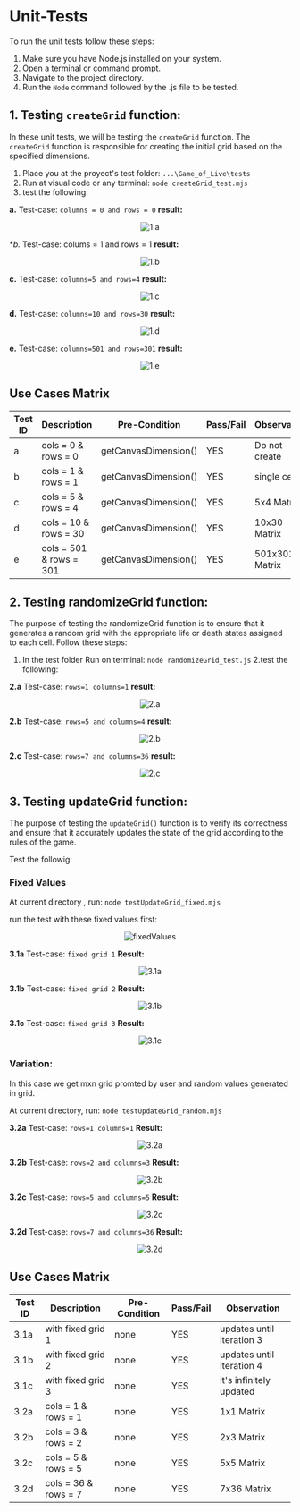 # Unit-Tests

To run the unit tests follow these steps:

1. Make sure you have Node.js installed on your system.
2. Open a terminal or command prompt.
3. Navigate to the project directory.
4. Run the `Node` command followed by the .js file to be tested.


## 1. Testing `createGrid` function:

In these unit tests, we will be testing the `createGrid` function. The `createGrid` function is responsible for creating the initial grid based on the specified dimensions.
1. Place you at the proyect's test folder: `...\Game_of_Live\tests` 
2. Run at visual code or any terminal: `node createGrid_test.mjs`  
3. test the following:

**a.** Test-case: `columns = 0 and rows = 0`
**result:**
<p align="center">
  <img src="https://github.com/gamurigm/Game_of_Life/blob/main/tests/img/1.a-test.PNG" alt="1.a">
</p>

**b.* Test-case: colums = 1 and rows = 1
**result:**
<p align="center">
  <img src="https://github.com/gamurigm/Game_of_Life/blob/main/tests/img/1.b-test.PNG" alt="1.b">
</p>

**c.** Test-case: `columns=5 and rows=4`
**result:**
<p align="center">
  <img src="https://github.com/gamurigm/Game_of_Life/blob/main/tests/img/1.c-test.PNG" alt="1.c">
</p>

**d.** Test-case: `columns=10 and rows=30`
**result:**
<p align="center">
  <img src="https://github.com/gamurigm/Game_of_Life/blob/main/tests/img/1.d-test.PNG" alt="1.d">
</p>

**e.** Test-case: `columns=501 and rows=301`
**result:**
<p align="center">
  <img src="https://github.com/gamurigm/Game_of_Life/blob/main/tests/img/1.e-test.PNG" alt="1.e">
</p>

## Use Cases Matrix

| Test ID | Description           | Pre-Condition        | Pass/Fail | Observation  |  
| --------| --------------------- | -------------------- | --------- |--------------|
| a       | cols = 0 & rows = 0   | getCanvasDimension() |   YES     | Do not create |                 
| b       | cols = 1 & rows = 1   | getCanvasDimension() |   YES     | single cell  |             
| c       | cols = 5 & rows = 4   | getCanvasDimension() |   YES     |   5x4 Matrix |                   
| d       | cols = 10 & rows = 30 | getCanvasDimension() |   YES     |  10x30 Matrix |                    
| e       | cols = 501 & rows = 301 | getCanvasDimension() |   YES     | 501x301 Matrix             |         



## 2. Testing randomizeGrid function:
The purpose of testing the randomizeGrid function is to ensure that it generates a random grid with the appropriate life or death states assigned to each cell.
Follow these steps:
1. In the test folder Run on terminal: `node randomizeGrid_test.js`
2.test the following:

**2.a** Test-case: `rows=1 columns=1`
**result:**
<p align="center">
  <img src="https://github.com/gamurigm/Game_of_Life/blob/main/tests/img/2.a.PNG" alt="2.a">
</p>

**2.b** Test-case: `rows=5 and columns=4`
**result:**
<p align="center">
  <img src="https://github.com/gamurigm/Game_of_Life/blob/main/tests/img/2.b.PNG" alt="2.b">
</p>

**2.c** Test-case: `rows=7 and columns=36`
**result:**
<p align="center">
  <img src="https://github.com/gamurigm/Game_of_Life/blob/main/tests/img/2.c.PNG" alt="2.c">
</p>

## 3. Testing updateGrid function:
The purpose of testing the `updateGrid()` function is to verify its correctness and ensure that it accurately updates the state of the grid according to the rules of the game.

Test the followig:

### Fixed Values
At current directory , run: `node testUpdateGrid_fixed.mjs`

run the test with these fixed values first:
<p align="center">
  <img src="https://github.com/gamurigm/Game_of_Life/blob/main/tests/img/fixedValues.PNG" alt="fixedValues">
</p>

**3.1a** Test-case: `fixed grid 1`
**Result:**

<p align="center">
  <img src="https://github.com/gamurigm/Game_of_Life/blob/main/tests/img/3.1a.PNG" alt="3.1a">
</p>

**3.1b** Test-case: `fixed grid 2`
**Result:**

<p align="center">
  <img src="https://github.com/gamurigm/Game_of_Life/blob/main/tests/img/3.1b.PNG" alt="3.1b">
</p>

**3.1c** Test-case: `fixed grid 3`
**Result:**

<p align="center">
  <img src="https://github.com/gamurigm/Game_of_Life/blob/main/tests/img/3.1c.PNG" alt="3.1c">
</p>

### Variation:
In this case we get mxn grid promted by user and random values generated in grid.

At current directory, run: `node testUpdateGrid_random.mjs`

**3.2a** Test-case: `rows=1 columns=1`
**Result:**

<p align="center">
  <img src="https://github.com/gamurigm/Game_of_Life/blob/main/tests/img/3.2a.PNG" alt="3.2a">
</p>

**3.2b** Test-case: `rows=2 and columns=3`
**Result:**

<p align="center">
  <img src="https://github.com/gamurigm/Game_of_Life/blob/main/tests/img/3.2b.PNG" alt="3.2b">
</p>

**3.2c** Test-case: `rows=5 and columns=5`
**Result:**

<p align="center">
  <img src="https://github.com/gamurigm/Game_of_Life/blob/main/tests/img/3.2c.PNG" alt="3.2c">
</p>

**3.2d** Test-case: `rows=7 and columns=36`
**Result:**

<p align="center">
  <img src="https://github.com/gamurigm/Game_of_Life/blob/main/tests/img/3.2d.PNG" alt="3.2d">
</p>


## Use Cases Matrix

| Test ID | Description           | Pre-Condition   | Pass/Fail | Observation   |  
| --------| --------------------- | --------------- | --------- |-------------- |
| 3.1a    | with fixed grid 1   | none              |   YES     | updates until iteration 3 |               
| 3.1b    | with fixed grid 2   | none              |   YES     | updates until iteration 4   |            
| 3.1c    | with fixed grid 3   | none              |   YES     |   it's infinitely updated |                   
| 3.2a    | cols = 1 & rows = 1 | none              |   YES     |  1x1 Matrix   |                   
| 3.2b    | cols = 3 & rows = 2 | none              |   YES     | 2x3 Matrix    |                    
| 3.2c    | cols = 5 & rows = 5 | none              |   YES     | 5x5 Matrix    |                   
| 3.2d    | cols = 36 & rows = 7 | none             |   YES     | 7x36 Matrix   |                  

